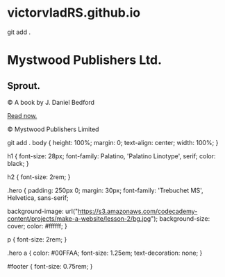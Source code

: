 # victorvladRS.github.io
git add . <!DOCTYPE html>
<html>

<head>
	<title>Sprout</title>
	<link rel="stylesheet" type="text/css" href="main.css"/>
</head>
<body>
	<h1>Mystwood Publishers Ltd.</h1>
	<div class="hero">
		<h2>Sprout.</h2>
		<p id = "footer">&copy; A book by J. Daniel Bedford</p>
		<a href="#">Read now.</a>
	</div>
	<p>&copy; Mystwood Publishers Limited</p>
</body>

</html>

git add . body {
	height: 100%;
	margin: 0;
	text-align: center;
	width: 100%;
}

h1 {
	font-size: 28px;
  font-family: Palatino, 'Palatino Linotype', serif;
  color: black;
}

h2 {
	font-size: 2rem;
}


.hero {
	padding: 250px 0;
	margin: 30px;
  font-family: 'Trebuchet MS', Helvetica, sans-serif;
  
  background-image: url("https://s3.amazonaws.com/codecademy-content/projects/make-a-website/lesson-2/bg.jpg");
    background-size: cover;
  color: #ffffff;
}


p {
font-size: 2rem;
}

.hero a {
	color: #00FFAA;
	font-size: 1.25em;
	text-decoration: none;
}

#footer {
  font-size: 0.75rem;
}

